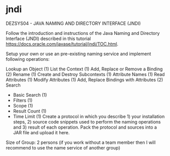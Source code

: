 jndi
====

DEZSYS04 - JAVA NAMING AND DIRECTORY INTERFACE (JNDI)

Follow the introduction and instructions of the Java Naming and Directory Interface (JNDI) described in this tutorial https://docs.oracle.com/javase/tutorial/jndi/TOC.html.

Setup your own or use an pre-existing naming service and implement following operations:

Lookup an Object (1)
List the Context (1)
Add, Replace or Remove a Binding (2)
Rename (1)
Create and Destroy Subcontexts (1)
Attribute Names (1)
Read Attributes (1)
Modify Attributes (1)
Add, Replace Bindings with Attributes (2)
Search
* Basic Search (1)
* Filters (1)
* Scope (1)
* Result Count (1)
* Time Limit (1)
Create a protocol in which you describe 1) your installation steps, 2) source code snippets used to perform the naming operations and 3) result of each operation. Pack the protocol and sources into a JAR file and upload it here.

Size of Group: 2 persons
(if you work without a team member then I will recommend to use the name service of another group)
